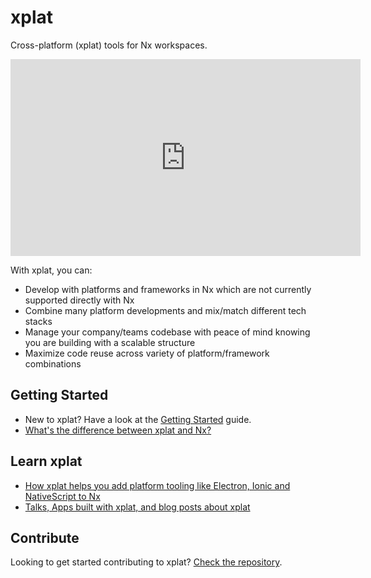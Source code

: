 # xplat

Cross-platform (xplat) tools for Nx workspaces.

<iframe width="560" height="315" src="https://www.youtube.com/embed/mVKMse-gFBI" frameborder="0" allow="accelerometer; autoplay; encrypted-media; gyroscope; picture-in-picture" allowfullscreen></iframe>

With xplat, you can:

- Develop with platforms and frameworks in Nx which are not currently supported directly with Nx
- Combine many platform developments and mix/match different tech stacks
- Manage your company/teams codebase with peace of mind knowing you are building with a scalable structure
- Maximize code reuse across variety of platform/framework combinations

## Getting Started

- New to xplat? Have a look at the [Getting Started](/xplat/getting-started/getting-started) guide.
- [What's the difference between xplat and Nx?](/xplat/getting-started/xplat-and-nx)

## Learn xplat

- [How xplat helps you add platform tooling like Electron, Ionic and NativeScript to Nx](/xplat/fundamentals/architecture)
- [Talks, Apps built with xplat, and blog posts about xplat](/xplat/getting-started/resources)

## Contribute

Looking to get started contributing to xplat? [Check the repository](https://github.com/nstudio/xplat).
